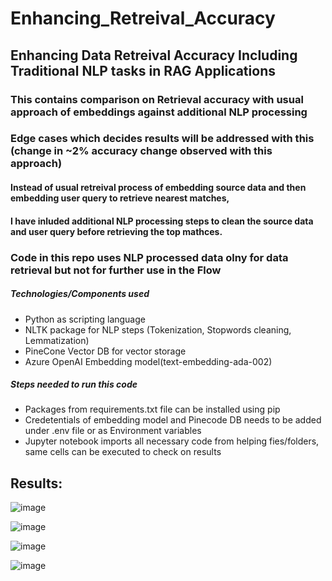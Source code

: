# Enhancing_Retreival_Accuracy

## Enhancing Data Retreival Accuracy Including Traditional NLP tasks in RAG Applications 

### This contains comparison on Retrieval accuracy with usual approach of embeddings against additional NLP processing
### Edge cases which decides results will be addressed with this (change in ~2% accuracy change observed with this approach)

#### Instead of usual retreival process of embedding source data and then embedding user query to retrieve nearest matches,
#### I have inluded additional NLP processing steps to clean the source data and user query before retrieving the top mathces.

### Code in this repo uses NLP processed data olny for data retrieval but not for further use in the Flow

##### Technologies/Components used
* Python as scripting language
* NLTK package for NLP steps (Tokenization, Stopwords cleaning, Lemmatization)
* PineCone Vector DB for vector storage
* Azure OpenAI Embedding model(text-embedding-ada-002)

##### Steps needed to run this code
* Packages from requirements.txt file can be installed using pip
* Credetentials of embedding model and Pinecode DB needs to be added under .env file or as Environment variables
* Jupyter notebook imports all necessary code from helping fies/folders, same cells can be executed to check on results

## Results:
![image](https://github.com/user-attachments/assets/9ff20a9f-9ff7-4a72-8897-d8fe1693eb9f)

![image](https://github.com/user-attachments/assets/44ade63f-8c33-48b0-8077-b317852ad067)

![image](https://github.com/user-attachments/assets/ea576664-f3dd-445d-812f-6e18059a8192)

![image](https://github.com/user-attachments/assets/d074d069-b182-4751-848c-cd5be3f69971)



